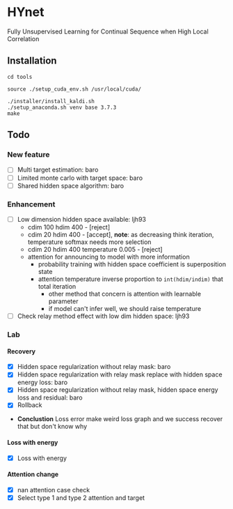 # HYnet
Fully Unsupervised Learning for Continual Sequence when High Local Correlation

## Installation
```
cd tools

source ./setup_cuda_env.sh /usr/local/cuda/

./installer/install_kaldi.sh
./setup_anaconda.sh venv base 3.7.3
make
```
## Todo
### New feature
- [ ] Multi target estimation: baro 
- [ ] Limited monte carlo with target space: baro
- [ ] Shared hidden space algorithm: baro 
### Enhancement
- [ ] Low dimension hidden space available: ljh93
    * cdim 100 hdim 400 - [reject]
    * cdim 20  hdim 400 - [accept], **note**: as decreasing think iteration, temperature softmax needs more selection
    * cdim 20  hdim 400 temperature 0.005 - [reject] 
    * attention for announcing to model with more information
        * probability training with hidden space coefficient is superposition state
        * attention temperature inverse proportion to `int(hdim/indim)` that total iteration
            * other method that concern is attention with learnable parameter
            * if model can't infer well, we should raise temperature  
- [ ] Check relay method effect with low dim hidden space: ljh93
### Lab
#### Recovery
- [x] Hidden space regularization without relay mask: baro
- [x] Hidden space regularization with relay mask replace with hidden space energy loss: baro
- [x] Hidden space regularization without relay mask, hidden space energy loss and residual: baro
- [x] Rollback
- **Conclustion** Loss error make weird loss graph and we success recover that but don't know why
#### Loss with energy
- [x] Loss with energy 
#### Attention change
- [x] nan attention case check
- [x] Select type 1 and type 2 attention and target